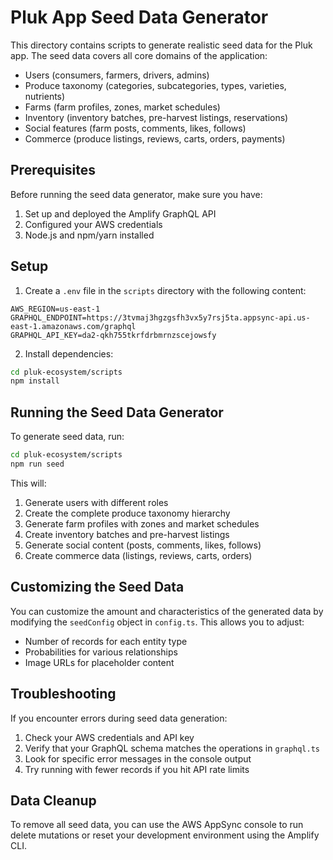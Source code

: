 # Pluk App Seed Data Generator

This directory contains scripts to generate realistic seed data for the Pluk app. The seed data covers all core domains of the application:

- Users (consumers, farmers, drivers, admins)
- Produce taxonomy (categories, subcategories, types, varieties, nutrients)
- Farms (farm profiles, zones, market schedules)
- Inventory (inventory batches, pre-harvest listings, reservations)
- Social features (farm posts, comments, likes, follows)
- Commerce (produce listings, reviews, carts, orders, payments)

## Prerequisites

Before running the seed data generator, make sure you have:

1. Set up and deployed the Amplify GraphQL API
2. Configured your AWS credentials
3. Node.js and npm/yarn installed

## Setup

1. Create a `.env` file in the `scripts` directory with the following content:

```
AWS_REGION=us-east-1
GRAPHQL_ENDPOINT=https://3tvmaj3hgzgsfh3vx5y7rsj5ta.appsync-api.us-east-1.amazonaws.com/graphql
GRAPHQL_API_KEY=da2-qkh755tkrfdrbmrnzscejowsfy
```

2. Install dependencies:

```bash
cd pluk-ecosystem/scripts
npm install
```

## Running the Seed Data Generator

To generate seed data, run:

```bash
cd pluk-ecosystem/scripts
npm run seed
```

This will:

1. Generate users with different roles
2. Create the complete produce taxonomy hierarchy
3. Generate farm profiles with zones and market schedules
4. Create inventory batches and pre-harvest listings
5. Generate social content (posts, comments, likes, follows)
6. Create commerce data (listings, reviews, carts, orders)

## Customizing the Seed Data

You can customize the amount and characteristics of the generated data by modifying the `seedConfig` object in `config.ts`. This allows you to adjust:

- Number of records for each entity type
- Probabilities for various relationships
- Image URLs for placeholder content

## Troubleshooting

If you encounter errors during seed data generation:

1. Check your AWS credentials and API key
2. Verify that your GraphQL schema matches the operations in `graphql.ts`
3. Look for specific error messages in the console output
4. Try running with fewer records if you hit API rate limits

## Data Cleanup

To remove all seed data, you can use the AWS AppSync console to run delete mutations or reset your development environment using the Amplify CLI.
